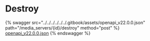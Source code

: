 # Destroy

{% swagger src="../../../../../../.gitbook/assets/openapi_v22.0.0.json" path="/media_servers/{id}/destroy" method="post" %}
[openapi_v22.0.0.json](../../../../../../.gitbook/assets/openapi_v22.0.0.json)
{% endswagger %}
